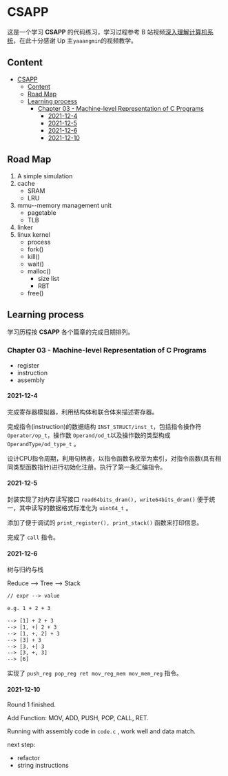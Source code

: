 # CSAPP

这是一个学习 **CSAPP** 的代码练习，学习过程参考 B 站视频[深入理解计算机系统](https://space.bilibili.com/4564101/video?tid=0&page=1&keyword=&order=pubdate)，在此十分感谢 Up 主`yaaangmin`的视频教学。

## Content

- [CSAPP](#csapp)
  - [Content](#content)
  - [Road Map](#road-map)
  - [Learning process](#learning-process)
    - [Chapter 03 - Machine-level Representation of C Programs](#chapter-03---machine-level-representation-of-c-programs)
      - [2021-12-4](#2021-12-4)
      - [2021-12-5](#2021-12-5)
      - [2021-12-6](#2021-12-6)
      - [2021-12-10](#2021-12-10)

## Road Map

1. A simple simulation
2. cache
   - SRAM
   - LRU
3. mmu--memory management unit
   - pagetable
   - TLB
4. linker
5. linux kernel
   - process
   - fork()
   - kill()
   - wait()
   - malloc()
     - size list
     - RBT
   - free()

## Learning process

学习历程按 **CSAPP** 各个篇章的完成日期排列。

### Chapter 03 - Machine-level Representation of C Programs

- register
- instruction
- assembly

#### 2021-12-4

完成寄存器模拟器，利用结构体和联合体来描述寄存器。

完成指令(instruction)的数据结构 `INST_STRUCT/inst_t`，包括指令操作符 `Operator/op_t`，操作数 `Operand/od_t`以及操作数的类型构成 `OperandType/od_type_t` 。

设计CPU指令周期，利用句柄表，以指令函数名枚举为索引，对指令函数(具有相同类型函数指针)进行初始化注册。执行了第一条汇编指令。

#### 2021-12-5

封装实现了对内存读写接口 `read64bits_dram(), write64bits_dram()` 便于统一，其中读写的数据格式标准化为 `uint64_t` 。

添加了便于调试的 `print_register(), print_stack()` 函数来打印信息。

完成了 `call` 指令。

#### 2021-12-6

树与归约与栈

Reduce --> Tree --> Stack

```txt
// expr --> value

e.g. 1 + 2 + 3

--> [1] + 2 + 3
--> [1, +] 2 + 3
--> [1, +, 2] + 3
--> [3] + 3
--> [3, +] 3
--> [3, +, 3]
--> [6]

```

实现了 `push_reg pop_reg ret mov_reg_mem mov_mem_reg` 指令。

#### 2021-12-10

Round 1 finished.

Add Function: MOV, ADD, PUSH, POP, CALL, RET.

Running with assembly code in `code.c` , work well and data match.

next step:

- refactor
- string instructions

